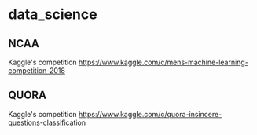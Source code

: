 # data_science

## NCAA
Kaggle's competition https://www.kaggle.com/c/mens-machine-learning-competition-2018

## QUORA
Kaggle's competition https://www.kaggle.com/c/quora-insincere-questions-classification
